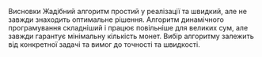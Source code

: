 Висновки
Жадібний алгоритм простий у реалізації та швидкий, але не завжди знаходить оптимальне рішення. Алгоритм динамічного програмування складніший і працює повільніше для великих сум, але завжди гарантує мінімальну кількість монет. Вибір алгоритму залежить від конкретної задачі та вимог до точності та швидкості.
